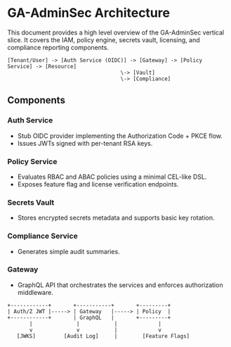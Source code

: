# GA-AdminSec Architecture

This document provides a high level overview of the GA-AdminSec vertical slice. It covers the IAM, policy engine, secrets vault, licensing, and compliance reporting components.

```
[Tenant/User] -> [Auth Service (OIDC)] -> [Gateway] -> [Policy Service] -> [Resource]
                                    \-> [Vault]
                                    \-> [Compliance]
```

## Components

### Auth Service
- Stub OIDC provider implementing the Authorization Code + PKCE flow.
- Issues JWTs signed with per-tenant RSA keys.

### Policy Service
- Evaluates RBAC and ABAC policies using a minimal CEL-like DSL.
- Exposes feature flag and license verification endpoints.

### Secrets Vault
- Stores encrypted secrets metadata and supports basic key rotation.

### Compliance Service
- Generates simple audit summaries.

### Gateway
- GraphQL API that orchestrates the services and enforces authorization middleware.

```
+------------+       +-----------+       +---------+
| Auth/Z JWT |-----> | Gateway   |-----> | Policy  |
+------------+       | GraphQL   |       +---------+
       |              |           |             |
       v              v           |             v
   [JWKS]         [Audit Log]     |        [Feature Flags]
```
